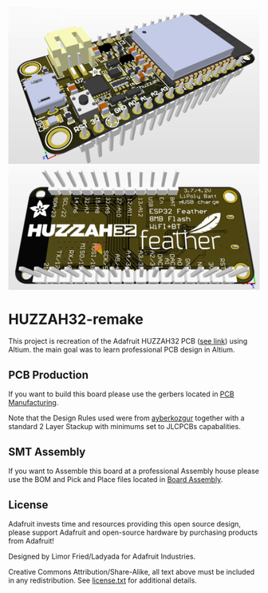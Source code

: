 <img src="assets/HUZZAH32_3D_TOP.png" width="611" height=auto />
<img src="assets/HUZZAH32_3D_BOT.png" width="611" height=auto />

# HUZZAH32-remake
This project is recreation of the Adafruit HUZZAH32 PCB ([see link](https://www.adafruit.com/product/3405)) using Altium. the main goal was to learn professional PCB design in Altium.

## PCB Production
If you want to build this board please use the gerbers located in [PCB Manufacturing](https://github.com/ghanku/HUZZAH32-remake/tree/main/PCB%20Manufacturing). 

Note that the Design Rules used were from [ayberkozgur](https://github.com/ayberkozgur/jlcpcb-design-rules-stackups) together with a standard 2 Layer Stackup with minimums set to JLCPCBs capabalities.

## SMT Assembly
If you want to Assemble this board at a professional Assembly house please use the BOM and Pick and Place files located in [Board Assembly](https://github.com/ghanku/HUZZAH32-remake/tree/main/Board%20Assembly). 

## License

Adafruit invests time and resources providing this open source design, please support Adafruit and open-source hardware by purchasing products from Adafruit!

Designed by Limor Fried/Ladyada for Adafruit Industries.

Creative Commons Attribution/Share-Alike, all text above must be included in any redistribution. See [license.txt](license.txt) for additional details.
